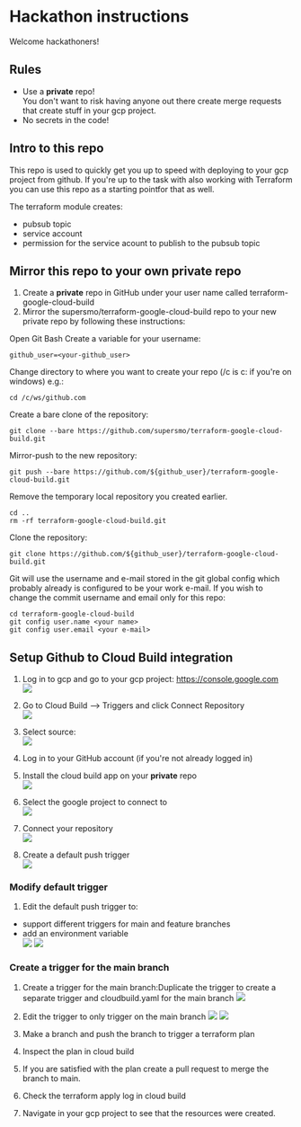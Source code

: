 # Hackathon instructions
Welcome hackathoners!

## Rules ##
* Use a **private** repo!  
You don't want to risk having anyone out there create merge requests that create stuff in your gcp project.
* No secrets in the code!

## Intro to this repo ##
This repo is used to quickly get you up to speed with deploying to your gcp project from github. 
If you're up to the task with also working with Terraform you can use this repo as a starting pointfor that as well.

The terraform module creates:
* pubsub topic
* service account
* permission for the service acount to publish to the pubsub topic

## Mirror this repo to your own private repo
1. Create a **private** repo in GitHub under your user name called terraform-google-cloud-build
1. Mirror  the supersmo/terraform-google-cloud-build repo to your new private repo by following these instructions:

Open Git Bash
Create a variable for your username:
```
github_user=<your-github_user>
```

Change directory to where you want to create your repo (/c is c: if you're on windows) e.g.:
```shell script
cd /c/ws/github.com
```

Create a bare clone of the repository: 
```shell script
git clone --bare https://github.com/supersmo/terraform-google-cloud-build.git
```
Mirror-push to the new repository: 
```shell script
git push --bare https://github.com/${github_user}/terraform-google-cloud-build.git
```
Remove the temporary local repository you created earlier. 
```shell script
cd ..
rm -rf terraform-google-cloud-build.git
```

Clone the repository: 
```shell script
git clone https://github.com/${github_user}/terraform-google-cloud-build.git
```

Git will use the username and e-mail stored in the git global config which probably already is configured to be your work e-mail. If you wish to change the commit username and email only for this repo:
```shell script
cd terraform-google-cloud-build
git config user.name <your name>
git config user.email <your e-mail>
```

## Setup Github to Cloud Build integration ##
1. Log in to gcp and go to your gcp project: https://console.google.com  
![](images/0_select_project.png)  

1. Go to Cloud Build –> Triggers and click Connect Repository  
![](images/1_connect_repository.png)  

1. Select source:  
![](images/2_select_source.png)  

1. Log in to your GitHub account (if you're not already logged in)    

1. Install the cloud build app on your **private** repo  
![](images/3_install_google_cloud_build_on_repo.png)  

1. Select the google project to connect to  
![](images/4_select_google_project_to_connect_to.png)  

1. Connect your repository  
![](images/5_select_github_repo.png)  

1. Create a default push trigger  
![](images/6_create_push_trigger.png)  

### Modify default trigger ###
1. Edit the default push trigger to:
* support different triggers for main and feature branches
* add an environment variable  
![](images/7_edit_trigger_1.png)
![](images/7_edit_trigger_2.png)

### Create a trigger for the main branch ###
1. Create a trigger for the main branch:Duplicate the trigger to create a separate trigger and cloudbuild.yaml for the main branch
![](images/8_duplicate_trigger.png)

1. Edit the trigger to only trigger on the main branch
![](images/9_edit_trigger_for_main1.png)
![](images/9_edit_trigger_for_main2.png)

1. Make a branch and push the branch to trigger a terraform plan

1. Inspect the plan in cloud build

1. If you are satisfied with the plan create a pull request to merge the branch to main.

1. Check the terraform apply log in cloud build

1. Navigate in your gcp project to see that the resources were created.